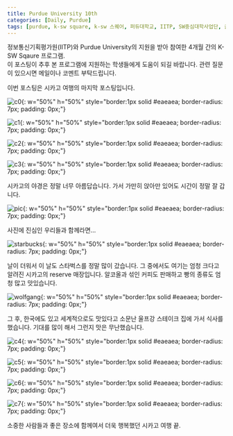 ```yaml
---
title: Purdue University 10th
categories: [Daily, Purdue]
tags: [purdue, k-sw square, k-sw 스퀘어, 퍼듀대학교, IITP, SW중심대학사업단, 글로벌 교육]
---
```


정보통신기획평가원(IITP)와 Purdue University의 지원을 받아 참여한 4개월 간의 K-SW Sqaure 프로그램.  
이 포스팅이 추후 본 프로그램에 지원하는 학생들에게 도움이 되길 바랍니다. 관련 질문이 있으시면 메일이나 코멘트 부탁드립니다. 

이번 포스팅은 시카고 여행의 마지막 포스팅입니다.

![c0](/assets/img/10th_week/c0.jpeg){: w="50%" h="50%" style="border:1px solid #eaeaea; border-radius: 7px; padding: 0px;"}

![c1](/assets/img/10th_week/c1.jpeg){: w="50%" h="50%" style="border:1px solid #eaeaea; border-radius: 7px; padding: 0px;"}

![c2](/assets/img/10th_week/c2.jpeg){: w="50%" h="50%" style="border:1px solid #eaeaea; border-radius: 7px; padding: 0px;"}

![c3](/assets/img/10th_week/c3.jpeg){: w="50%" h="50%" style="border:1px solid #eaeaea; border-radius: 7px; padding: 0px;"}

시카고의 야경은 정말 너무 아름답습니다. 가서 가만히 앉아만 있어도 시간이 정말 잘 갑니다.

![pic](/assets/img/10th_week/pic.JPG){: w="50%" h="50%" style="border:1px solid #eaeaea; border-radius: 7px; padding: 0px;"}

사진에 진심인 우리들과 함께라면...

![starbucks](/assets/img/10th_week/starbucks.jpeg){: w="50%" h="50%" style="border:1px solid #eaeaea; border-radius: 7px; padding: 0px;"}

날이 더워서 이 날도 스타벅스를 정말 많이 갔습니다. 그 중에서도 여기는 엄청 크다고 알려진 시카고의 reserve 매장입니다. 알코올과 섞인 커피도 판매하고 빵의 종류도 엄청 많고 맛있습니다.

![wolfgang](/assets/img/10th_week/wolfgang.jpeg){: w="50%" h="50%" style="border:1px solid #eaeaea; border-radius: 7px; padding: 0px;"}

그 후, 한국에도 있고 세계적으로도 맛있다고 소문난 울프강 스테이크 집에 가서 식사를 했습니다. 기대를 많이 해서 그런지 맛은 무난했습니다.

![c4](/assets/img/10th_week/c4.jpeg){: w="50%" h="50%" style="border:1px solid #eaeaea; border-radius: 7px; padding: 0px;"}

![c5](/assets/img/10th_week/c5.jpeg){: w="50%" h="50%" style="border:1px solid #eaeaea; border-radius: 7px; padding: 0px;"}

![c6](/assets/img/10th_week/c6.jpeg){: w="50%" h="50%" style="border:1px solid #eaeaea; border-radius: 7px; padding: 0px;"}

![c7](/assets/img/10th_week/c7.jpeg){: w="50%" h="50%" style="border:1px solid #eaeaea; border-radius: 7px; padding: 0px;"}

소중한 사람들과 좋은 장소에 함께여서 더욱 행복했던 시카고 여행 끝.




